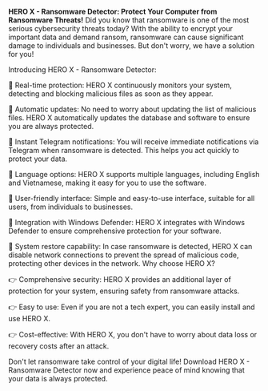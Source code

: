 **HERO X - Ransomware Detector: Protect Your Computer from Ransomware Threats!**
Did you know that ransomware is one of the most serious cybersecurity threats today? With the ability to encrypt your important data and demand ransom, ransomware can cause significant damage to individuals and businesses. But don't worry, we have a solution for you!

Introducing HERO X - Ransomware Detector:

🌟 Real-time protection: HERO X continuously monitors your system, detecting and blocking malicious files as soon as they appear.

🌟 Automatic updates: No need to worry about updating the list of malicious files. HERO X automatically updates the database and software to ensure you are always protected.

🌟 Instant Telegram notifications: You will receive immediate notifications via Telegram when ransomware is detected. This helps you act quickly to protect your data.

🌟 Language options: HERO X supports multiple languages, including English and Vietnamese, making it easy for you to use the software.

🌟 User-friendly interface: Simple and easy-to-use interface, suitable for all users, from individuals to businesses.

🌟 Integration with Windows Defender: HERO X integrates with Windows Defender to ensure comprehensive protection for your software.

🌟 System restore capability: In case ransomware is detected, HERO X can disable network connections to prevent the spread of malicious code, protecting other devices in the network.
Why choose HERO X?

👉 Comprehensive security: HERO X provides an additional layer of protection for your system, ensuring safety from ransomware attacks.

👉 Easy to use: Even if you are not a tech expert, you can easily install and use HERO X.

👉 Cost-effective: With HERO X, you don't have to worry about data loss or recovery costs after an attack.

Don't let ransomware take control of your digital life!
Download HERO X - Ransomware Detector now and experience peace of mind knowing that your data is always protected.
